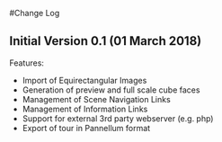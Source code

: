#Change Log

## Initial Version 0.1 (01 March 2018)

Features:
* Import of Equirectangular Images
* Generation of preview and full scale cube faces
* Management of Scene Navigation Links
* Management of Information Links
* Support for external 3rd party webserver (e.g. php)
* Export of tour in Pannellum format 

